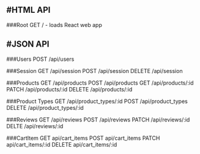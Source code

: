 #HTML API
---
###Root
  GET / - loads React web app

#JSON API
---
###Users
POST /api/users

###Session
  GET /api/session
  POST /api/session
  DELETE /api/session

###Products
  GET /api/products
  POST /api/products
  GET /api/products/:id
  PATCH /api/products/:id
  DELETE /api/products/:id

###Product Types
  GET /api/product_types/:id
  POST /api/product_types
  DELETE /api/product_types/:id

###Reviews
  GET /api/reviews
  POST /api/reviews
  PATCH /api/reviews/:id
  DELTE /api/reviews/:id

###CartItem
  GET api/cart_items
  POST api/cart_items
  PATCH api/cart_items/:id
  DELETE api/cart_items/:id
